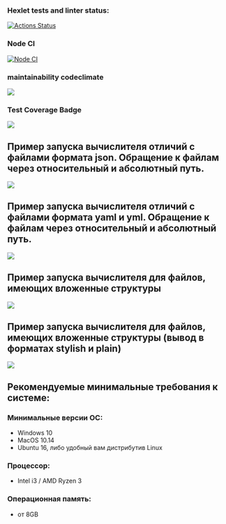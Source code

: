 ### Hexlet tests and linter status:
[![Actions Status](https://github.com/semenChe/frontend-project-46/workflows/hexlet-check/badge.svg)](https://github.com/semenChe/frontend-project-46/actions)
### Node CI
[![Node CI](https://github.com/semenChe/frontend-project-46/actions/workflows/nodejs.yml/badge.svg?event=push)](https://github.com/semenChe/frontend-project-46/actions/workflows/nodejs.yml)
### maintainability codeclimate
<a href="https://codeclimate.com/github/semenChe/frontend-project-46/maintainability"><img src="https://api.codeclimate.com/v1/badges/a4f12b1ecabfe4cea78f/maintainability" /></a>

### Test Coverage Badge
<a href="https://codeclimate.com/github/semenChe/frontend-project-46/test_coverage"><img src="https://api.codeclimate.com/v1/badges/a4f12b1ecabfe4cea78f/test_coverage" /></a>

## Пример запуска вычислителя отличий с файлами формата json. Обращение к файлам через относительный и абсолютный путь.
<a href="https://asciinema.org/a/1rzdwuYPq8BdYRvuLXD8UwRLL" target="_blank"><img src="https://asciinema.org/a/1rzdwuYPq8BdYRvuLXD8UwRLL.svg" /></a>

## Пример запуска вычислителя отличий с файлами формата yaml и yml. Обращение к файлам через относительный и абсолютный путь.
<a href="https://asciinema.org/a/GdaQkkFJNnNiaKekiSQM5141e" target="_blank"><img src="https://asciinema.org/a/GdaQkkFJNnNiaKekiSQM5141e.svg" /></a>

## Пример запуска вычислителя для файлов, имеющих вложенные структуры
<a href="https://asciinema.org/a/pJ0xviFqMoxu0WcikASJKZh5l" target="_blank"><img src="https://asciinema.org/a/pJ0xviFqMoxu0WcikASJKZh5l.svg" /></a>

## Пример запуска вычислителя для файлов, имеющих вложенные структуры (вывод в форматах stylish и plain)
<a href="https://asciinema.org/a/Ad9kf75D3SfaN41TPk6splwHb" target="_blank"><img src="https://asciinema.org/a/Ad9kf75D3SfaN41TPk6splwHb.svg" /></a>

## Рекомендуемые минимальные требования к системе:
### Минимальные версии ОС:
* Windows 10
* MacOS 10.14
* Ubuntu 16, либо удобный вам дистрибутив Linux
### Процессор: 
* Intel i3 / AMD Ryzen 3
### Операционная память: 
* от 8GB